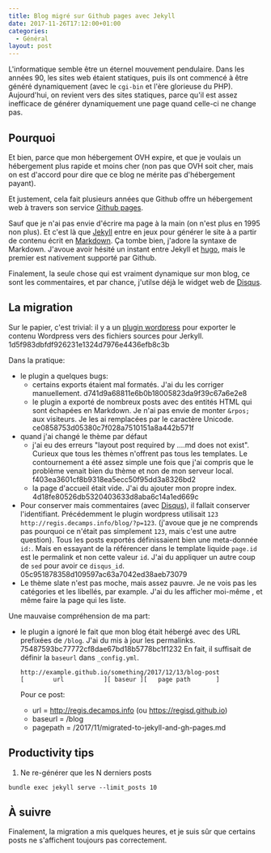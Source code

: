 ```yaml
---
title: Blog migré sur Github pages avec Jekyll
date: 2017-11-26T17:12:00+01:00
categories:
  - Général
layout: post
---
```


L'informatique semble être un éternel mouvement pendulaire. Dans les années 90, les sites
web étaient statiques, puis ils ont commencé à être généré dynamiquement (avec le
`cgi-bin` et l'ère glorieuse du PHP). Aujourd'hui, on revient vers des sites statiques,
parce qu'il est assez inefficace de générer dynamiquement une page quand celle-ci ne
change pas.

## Pourquoi

Et bien, parce que mon hébergement OVH expire, et que je voulais un hébergement plus
rapide et moins cher (non pas que OVH soit cher, mais on est d'accord pour dire que ce
blog ne mérite pas d'hébergement payant).

Et justement, cela fait plusieurs années que Github offre un hébergement web à travers 
son service [Github pages][gh-pages].

Sauf que je n'ai pas envie d'écrire ma page à la main (on n'est plus en 1995 non plus).
Et c'est là que [Jekyll][jekyll] entre en jeux pour générer le site à a partir de contenu
écrit en [Markdown][md]. Ça tombe bien, j'adore la syntaxe de Markdown.
J'avoue avoir hésité un instant entre Jekyll et [hugo][hugo], mais le premier est
nativement supporté par Github.

Finalement, la seule chose qui est vraiment dynamique sur mon blog, ce sont les
commentaires, et par chance, j'utilse déjà le widget web de [Disqus][disqus].

## La migration

Sur le papier, c'est trivial: il y a un [plugin wordpress][wp-jerkyll] pour exporter
le contenu Wordpress vers des fichiers sources pour Jerkyll.
1d5f983dbfdf926231e1324d7976e4436efb8c3b

Dans la pratique:

- le plugin a quelques bugs:
  - certains exports étaient mal formatés. J'ai du les corriger manuellement. 
    d741d9a68811e6b0b18005823da9f39c67a6e2e8
  - le plugin a exporté de nombreux posts avec des entités HTML qui sont échapées en
    Markdown. Je n'ai pas envie de monter `&rpos;` aux visiteurs.
    Je les ai remplacées par le caractère Unicode.
    ce0858753d05380c7f028a7510151a8a442b571f
- quand j'ai changé le thème par défaut
  - j'ai eu des erreurs
    "layout post required by ….md does not exist".
    Curieux que tous les thèmes n'offrent pas tous les templates.
    Le contournement a été assez simple une fois que j'ai compris que le problème venait
    bien du thème et non de mon serveur local.
    f403ea3601cf8b9318ea5ecc50f95dd3a8326bd2
  - la page d'accueil était vide. J'ai du ajouter mon propre index.
    4d18fe80526db5320403633d8aba6c14a1ed669c
- Pour conserver mais commentaires (avec [Disqus][disqus]), il fallait conserver
  l'identifiant. Précédemment le plugin wordpress utilisait
  `123 http://regis.decamps.info/blog/?p=123`.
  (j'avoue que je ne comprends pas pourquoi ce n'était pas simplement `123`, mais c'est
  une autre question).
  Tous les posts exportés définissaient bien une meta-donnée `id:`.
  Mais en essayant de la référencer dans le template liquide `page.id` est le permalink
  et non cette valeur `id`.
  J'ai du appliquer un autre coup de `sed` pour avoir ce `disqus_id`.
  05c951878358d109597ac63a7042ed38aeb73079
- Le thème slate n'est pas moche, mais assez pauvre.
  Je ne vois pas les catégories et les libellés, par example.
  J'ai du les afficher moi-même , et même faire la page qui les liste.

Une mauvaise compréhension de ma part:

- le plugin a ignoré le fait que mon blog était hébergé avec des URL prefixées de
  `/blog`.
  J'ai du mis à jour les permalinks. 75487593bc77772cf8dae67bd18b5778bc1f1232
  En fait, il suffisait de définir la `baseurl` dans `_config.yml`.
  ```
  http://example.github.io/something/2017/12/13/blog-post
  [        url           ][ baseur ][   page path       ]
  ```
  Pour ce post:
  
  - url = http://regis.decamps.info (ou https://regisd.github.io)
  - baseurl = /blog
  - pagepath = /2017/11/migrated-to-jekyll-and-gh-pages.md
      
## Productivity tips

1. Ne re-générer que les N derniers posts
```
bundle exec jekyll serve --limit_posts 10
```

## À suivre

Finalement, la migration a mis quelques heures, et je suis sûr que certains posts
ne s'affichent toujours pas correctement.


[gh-pages]: https://pages.github.com/
[jekyll]: https://jekyllrb.com/
[md]: https://daringfireball.net/projects/markdown/syntax
[hugo]: https://gohugo.io/
[wp-jerkyll]: https://wordpress.org/plugins/jekyll-exporter/
[disqus]: https://disqus.com/
